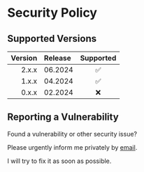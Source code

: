 # Security Policy

## Supported Versions

| Version | Release |     Supported      |
| ------: | :------ | :----------------: |
|   2.x.x | 06.2024 | :white_check_mark: |
|   1.x.x | 04.2024 | :white_check_mark: |
|   0.x.x | 02.2024 |        :x:         |

## Reporting a Vulnerability

Found a vulnerability or other security issue?

Please urgently inform me privately by
[email](https://github.com/RobinTail/zod-sockets/blob/main/package.json#L31).

I will try to fix it as soon as possible.
